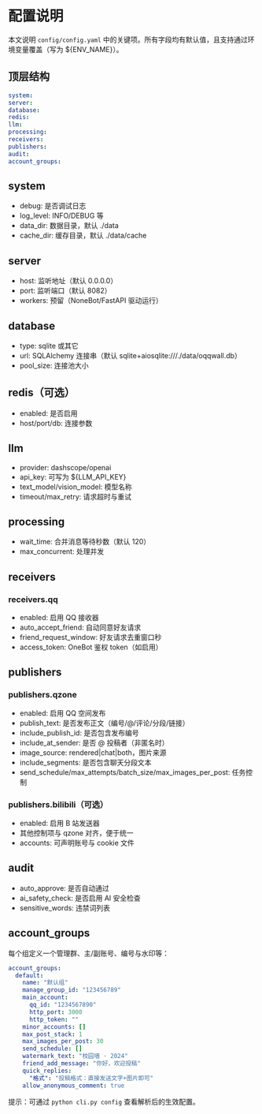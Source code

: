 # 配置说明

本文说明 `config/config.yaml` 中的关键项。所有字段均有默认值，且支持通过环境变量覆盖（写为 ${ENV_NAME}）。

## 顶层结构

```yaml
system:
server:
database:
redis:
llm:
processing:
receivers:
publishers:
audit:
account_groups:
```

## system

- debug: 是否调试日志
- log_level: INFO/DEBUG 等
- data_dir: 数据目录，默认 ./data
- cache_dir: 缓存目录，默认 ./data/cache

## server

- host: 监听地址（默认 0.0.0.0）
- port: 监听端口（默认 8082）
- workers: 预留（NoneBot/FastAPI 驱动运行）

## database

- type: sqlite 或其它
- url: SQLAlchemy 连接串（默认 sqlite+aiosqlite:///./data/oqqwall.db）
- pool_size: 连接池大小

## redis（可选）

- enabled: 是否启用
- host/port/db: 连接参数

## llm

- provider: dashscope/openai
- api_key: 可写为 ${LLM_API_KEY}
- text_model/vision_model: 模型名称
- timeout/max_retry: 请求超时与重试

## processing

- wait_time: 合并消息等待秒数（默认 120）
- max_concurrent: 处理并发

## receivers

### receivers.qq

- enabled: 启用 QQ 接收器
- auto_accept_friend: 自动同意好友请求
- friend_request_window: 好友请求去重窗口秒
- access_token: OneBot 鉴权 token（如启用）

## publishers

### publishers.qzone

- enabled: 启用 QQ 空间发布
- publish_text: 是否发布正文（编号/@/评论/分段/链接）
- include_publish_id: 是否包含发布编号
- include_at_sender: 是否 @ 投稿者（非匿名时）
- image_source: rendered|chat|both，图片来源
- include_segments: 是否包含聊天分段文本
- send_schedule/max_attempts/batch_size/max_images_per_post: 任务控制

### publishers.bilibili（可选）

- enabled: 启用 B 站发送器
- 其他控制项与 qzone 对齐，便于统一
- accounts: 可声明账号与 cookie 文件

## audit

- auto_approve: 是否自动通过
- ai_safety_check: 是否启用 AI 安全检查
- sensitive_words: 违禁词列表

## account_groups

每个组定义一个管理群、主/副账号、编号与水印等：

```yaml
account_groups:
  default:
    name: "默认组"
    manage_group_id: "123456789"
    main_account:
      qq_id: "1234567890"
      http_port: 3000
      http_token: ""
    minor_accounts: []
    max_post_stack: 1
    max_images_per_post: 30
    send_schedule: []
    watermark_text: "校园墙 · 2024"
    friend_add_message: "你好，欢迎投稿"
    quick_replies:
      "格式": "投稿格式：直接发送文字+图片即可"
    allow_anonymous_comment: true
```

提示：可通过 `python cli.py config` 查看解析后的生效配置。

